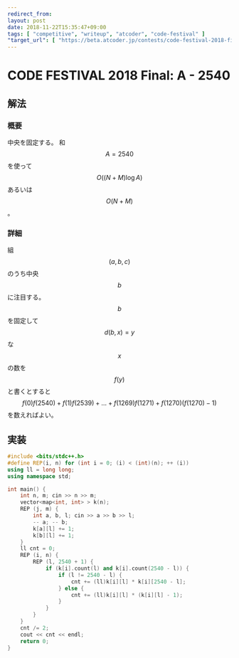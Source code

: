 ```yaml
---
redirect_from:
layout: post
date: 2018-11-22T15:35:47+09:00
tags: [ "competitive", "writeup", "atcoder", "code-festival" ]
"target_url": [ "https://beta.atcoder.jp/contests/code-festival-2018-final/tasks/code_festival_2018_final_a" ]
---
```


# CODE FESTIVAL 2018 Final: A - 2540

## 解法

### 概要

中央を固定する。
和 $$A = 2540$$ を使って $$O((N + M) \log A)$$ あるいは $$O(N + M)$$。

### 詳細

組 $$(a, b, c)$$のうち中央 $$b$$ に注目する。
$$b$$ を固定して $$d(b, x) = y$$ な $$x$$ の数を $$f(y)$$ と書くとすると $$f(0) f(2540) + f(1) f(2539) + \dots + f(1269) f(1271) + f(1270) (f(1270) - 1)$$ を数えればよい。

## 実装

``` c++
#include <bits/stdc++.h>
#define REP(i, n) for (int i = 0; (i) < (int)(n); ++ (i))
using ll = long long;
using namespace std;

int main() {
    int n, m; cin >> n >> m;
    vector<map<int, int> > k(n);
    REP (j, m) {
        int a, b, l; cin >> a >> b >> l;
        -- a; -- b;
        k[a][l] += 1;
        k[b][l] += 1;
    }
    ll cnt = 0;
    REP (i, n) {
        REP (l, 2540 + 1) {
            if (k[i].count(l) and k[i].count(2540 - l)) {
                if (l != 2540 - l) {
                    cnt += (ll)k[i][l] * k[i][2540 - l];
                } else {
                    cnt += (ll)k[i][l] * (k[i][l] - 1);
                }
            }
        }
    }
    cnt /= 2;
    cout << cnt << endl;
    return 0;
}
```
